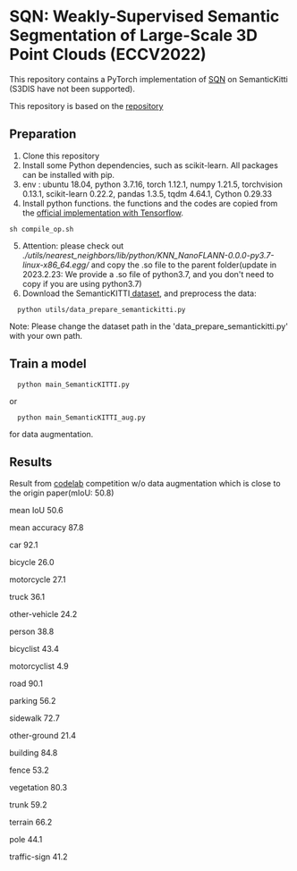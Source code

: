 # SQN: Weakly-Supervised Semantic Segmentation of Large-Scale 3D Point Clouds (ECCV2022)

This repository contains a PyTorch implementation of [SQN](https://github.com/QingyongHu/SQN) on SemanticKitti (S3DIS have not been supported).

This repository is based on the [repository](https://github.com/qiqihaer/RandLA-Net-pytorch)

## Preparation

1. Clone this repository
2. Install some Python dependencies, such as scikit-learn. All packages can be installed with pip.
3. env : ubuntu 18.04, python 3.7.16, torch 1.12.1, numpy 1.21.5, torchvision 0.13.1, scikit-learn 0.22.2, pandas 1.3.5, tqdm 4.64.1, Cython 0.29.33
4. Install python functions. the functions and the codes are copied from the [official implementation with Tensorflow](https://github.com/QingyongHu/RandLA-Net).

```
sh compile_op.sh
```

5. Attention: please check out *./utils/nearest_neighbors/lib/python/KNN_NanoFLANN-0.0.0-py3.7-linux-x86_64.egg/* and copy the .so file to the parent folder(update in 2023.2.23: We provide a .so file of python3.7, and you don't need to copy if you are using python3.7)
6. Download the SemanticKITTI[ dataset](http://semantic-kitti.org/dataset.html#download), and preprocess the data:

```
  python utils/data_prepare_semantickitti.py
```

   Note: Please change the dataset path in the 'data_prepare_semantickitti.py' with your own path.

## Train a model

```
  python main_SemanticKITTI.py
```

or 

```
  python main_SemanticKITTI_aug.py
```
for data augmentation.


## Results

Result from [codelab](https://codalab.lisn.upsaclay.fr/competitions/6280#participate-submit_results) competition w/o data augmentation which is close to the origin paper(mIoU: 50.8)

mean IoU 50.6

mean accuracy 87.8

car 92.1

bicycle 26.0

motorcycle 27.1

truck 36.1

other-vehicle 24.2

person 38.8

bicyclist 43.4

motorcyclist 4.9

road 90.1

parking 56.2

sidewalk 72.7

other-ground 21.4

building 84.8

fence 53.2

vegetation 80.3

trunk 59.2

terrain 66.2

pole 44.1

traffic-sign 41.2


